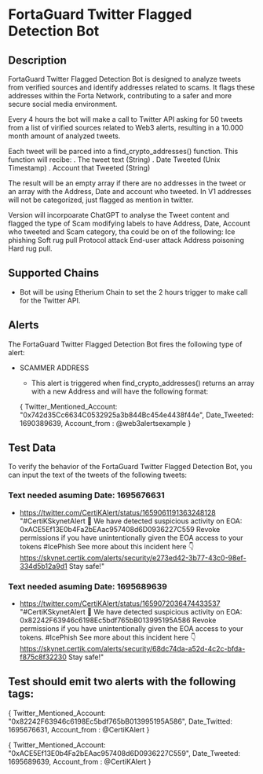 # FortaGuard Twitter Flagged Detection Bot

## Description

FortaGuard Twitter Flagged Detection Bot is designed to analyze tweets from verified sources and identify addresses related to scams. It flags these addresses within the Forta Network, contributing to a safer and more secure social media environment.

Every 4 hours the bot will make a call to Twitter API asking for 50 tweets from a list of virified sources related to Web3 alerts, resulting in a 10.000 month amount of analyzed tweets. 

Each tweet will be parced into a find_crypto_addresses() function. This function will recibe:
  . The tweet text (String)
  . Date Tweeted (Unix Timestamp)
  . Account that Tweeted (String)

The result will be an empty array if there are no addresses in the tweet 
or an array with the Address, Date and account who tweeted. In V1 addresses will not be categorized, just flagged as mention in twitter.


Version will incorpoarate ChatGPT to analyse the Tweet content and flagged the type of Scam modifying labels to have  Address, Date,  Account who tweeted and Scam category, tha could be on of the following: 
Ice phishing
Soft rug pull
Protocol attack 
End-user attack
Address poisoning 
Hard rug pull.

## Supported Chains

- Bot will be using Etherium Chain to set the 2 hours trigger to make call for the Twitter API.


## Alerts

The FortaGuard Twitter Flagged Detection Bot fires the following type of alert:

- SCAMMER ADDRESS
  - This alert is triggered when find_crypto_addresses() returns an array with a new Address and will have the following format: 

  { 
    Twitter_Mentioned_Account: "0x742d35Cc6634C0532925a3b844Bc454e4438f44e", 
    Date_Tweeted: 1690389639,
    Account_from : @web3alertsexample
  }



## Test Data

To verify the behavior of the FortaGuard Twitter Flagged Detection Bot, you can input the text of the tweets of the following tweets:

### Text needed asuming Date: 1695676631
- https://twitter.com/CertiKAlert/status/1659061191363248128
        "#CertiKSkynetAlert 🚨
        We have detected suspicious activity on EOA: 0xACE5Ef13E0b4Fa2bEAac957408d6D0936227C559
        Revoke permissions if you have unintentionally given the EOA access to your tokens
        #IcePhish
        See more about this incident here 👇
        https://skynet.certik.com/alerts/security/e273ed42-3b77-43c0-98ef-334d5b12a9d1
        Stay safe!"


### Text needed asuming Date: 1695689639

- https://twitter.com/CertiKAlert/status/1659072036474433537
        "#CertiKSkynetAlert 🚨
        We have detected suspicious activity on EOA: 0x82242F63946c6198Ec5bdf765bB013995195A586
        Revoke permissions if you have unintentionally given the EOA access to your tokens.
        #IcePhish
        See more about this incident here 👇
        https://skynet.certik.com/alerts/security/68dc74da-a52d-4c2c-bfda-f875c8f32230
        Stay safe!"

## Test should emit two alerts with the following tags: 

{ 
    Twitter_Mentioned_Account: "0x82242F63946c6198Ec5bdf765bB013995195A586", 
    Date_Twitted: 1695676631,
    Account_from : @CertiKAlert
  }


{ 
    Twitter_Mentioned_Account: "0xACE5Ef13E0b4Fa2bEAac957408d6D0936227C559", 
    Date_Tweeted: 1695689639,
    Account_from : @CertiKAlert
  }